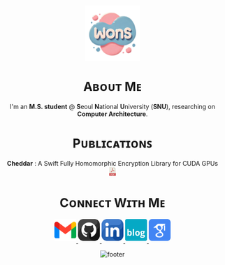 <div align="center">
  

<div>
  <img align="center" width="25%" src="/blog_favicon_transparent.png">
</div>

# Aʙᴏᴜᴛ Mᴇ

I'm an **M.S. student** @ **S**eoul **N**ational **U**niversity (**SNU**), researching on **Computer Architecture**.

# Pᴜʙʟɪᴄᴀᴛɪᴏɴꜱ

**Cheddar** : A Swift Fully Homomorphic Encryption Library for CUDA GPUs <a href="https://arxiv.org/pdf/2407.13055" target="_blank"><img src="./pdf.png" width=20 height=20 /></a>

# Cᴏɴɴᴇᴄᴛ Wɪᴛʜ Mᴇ
  
  
<a href="mailto:wonseok.choi@snu.ac.kr" target="_blank">
<img src="./gmail.png" width=50 height=50 alt="wonseok.choi@snu.ac.kr" style="margin-bottom: 5px;" />
</a>

<a href="https://github.com/choiwons" target="_blank">
<img src="./github.png" width=50 height=50 alt="choiwons" style="margin-bottom: 5px;" />
</a>

<a href="https://www.linkedin.com/in/wonseok-choi-9a87a9307/" target="_blank">
<img src="./linkedin.png" width=50 height=50 alt="linkedin" style="margin-bottom: 5px;" />
</a>

<a href="https://choiwons.github.io" target="_blank">
<img src="./blog.png" width=50 height=50 alt="blog" style="margin-bottom: 5px;" />
</a>

<a href="https://scholar.google.com/citations?user=udInxi0AAAAJ" target="_blank">
<img src="./google-scholar.png" width=50 height=50 alt="google_scholar" style="margin-bottom: 5px;" />
</a>

![footer](https://capsule-render.vercel.app/api?type=waving&color=gradient&height=65&section=footer)
</div>
